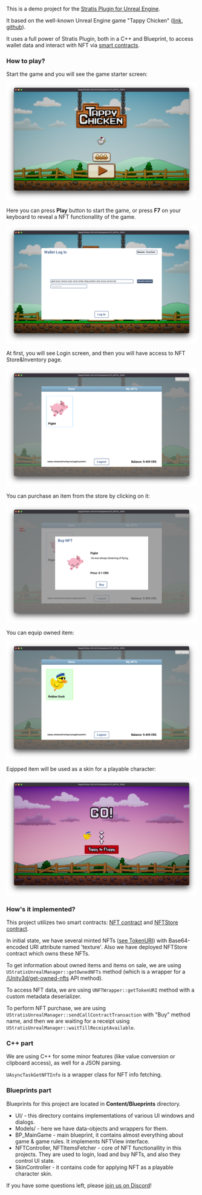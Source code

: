 This is a demo project for the [Stratis Plugin for Unreal Engine](https://github.com/stratisproject/UnrealEnginePlugin).

It based on the well-known Unreal Engine game "Tappy Chicken" ([link](https://www.unrealengine.com/en-US/blog/shipping-tappy-chicken), [github](https://github.com/jiji4000/tappychicken)).

It uses a full power of Stratis Plugin, both in a C++ and Blueprint, to access wallet data and interact with NFT via [smart contracts](https://academy.stratisplatform.com/Operation%20Guides/SmartContracts/smartcontracts-introduction.html).

### How to play?

Start the game and you will see the game starter screen:

![Game start](images/1-game-start.png)

Here you can press **Play** button to start the game, or press **F7** on your keyboard to reveal a NFT functionallity of the game.

![Login](images/2-wallet-login.png)

At first, you will see Login screen, and then you will have access to NFT Store&Inventory page.

![Store](images/3-store-page.png)

You can purchase an item from the store by clicking on it:

![Purchase](images/5-purchase-dialog.png)

You can equip owned item:

![Equip](images/4-equipped-item.png)

Eqipped item will be used as a skin for a playable character:

![Custom skin](images/6-custom-skin-example.png)

### How's it implemented?

This project utilizes two smart contracts: [NFT contract](https://github.com/stratisproject/CirrusSmartContracts/tree/master/Testnet/NonFungibleToken) and [NFTStore contract](https://github.com/stratisproject/CirrusSmartContracts/tree/master/Testnet/NFTStore/NFTStore).

In initial state, we have several minted NFTs ([see TokenURI](https://stratisnftmetadata.blob.core.windows.net/metadata/0305cb32-af2a-4b36-929c-36cf40391f5d.json)) with Base64-encoded URI attribute named 'texture'. Also we have deployed NFTStore contract which owns these NFTs.

To get information about owned items and items on sale, we are using `UStratisUnrealManager::getOwnedNFTs` method (which is a wrapper for a [/Unity3d/get-owned-nfts](https://api-sfn-test.stratisphere.com/Unity3d/get-owned-nfts?ownerAddress=tCnT3S9AQ3LCusEem914ShSbTK3KsewHRQ) API method).

To access NFT data, we are using `UNFTWrapper::getTokenURI` method with a custom metadata deserializer.

To perform NFT purchase, we are using `UStratisUnrealManager::sendCallContractTransaction` with "Buy" method name, and then we are waiting for a receipt using `UStratisUnrealManager::waitTillReceiptAvailable`.

### C++ part

We are using C++ for some minor features (like value conversion or clipboard access), as well for a JSON parsing.

`UAsyncTaskGetNFTInfo` is a wrapper class for NFT info fetching.

### Blueprints part

Blueprints for this project are located in **Content/Blueprints** directory.

 * UI/ - this directory contains implementations of various UI windows and dialogs.
 * Models/ - here we have data-objects and wrappers for them.
 * BP_MainGame - main blueprint, it contains almost everything about game & game rules. It implements NFTView interface.
 * NFTController, NFTItemsFetcher - core of NFT functionallity in this projects. They are used to login, load and buy NFTs, and also they control UI state.
 * SkinController - it contains code for applying NFT as a playable character skin.

If you have some questions left, please [join us on Discord](https://discord.com/invite/9tDyfZs)!